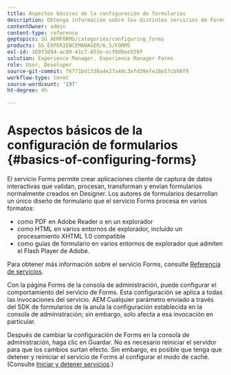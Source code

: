 ```yaml
---
title: Aspectos básicos de la configuración de formularios
description: Obtenga información sobre los distintos servicios de Forms que le ayudan a crear aplicaciones de captura de datos interactivas.
contentOwner: admin
content-type: reference
geptopics: SG_AEMFORMS/categories/configuring_forms
products: SG_EXPERIENCEMANAGER/6.5/FORMS
exl-id: 169f3d94-ac00-41c7-853e-ecf0dbee559f
solution: Experience Manager, Experience Manager Forms
role: User, Developer
source-git-commit: f6771bd1338a4e27a48c3efd39efe18e57cb98f9
workflow-type: tm+mt
source-wordcount: '197'
ht-degree: 4%

---
```


# Aspectos básicos de la configuración de formularios {#basics-of-configuring-forms}

El servicio Forms permite crear aplicaciones cliente de captura de datos interactivas que validan, procesan, transforman y envían formularios normalmente creados en Designer. Los autores de formularios desarrollan un único diseño de formulario que el servicio Forms procesa en varios formatos:

* como PDF en Adobe Reader o en un explorador
* como HTML en varios entornos de explorador, incluido un procesamiento XHTML 1.0 compatible
* como guías de formulario en varios entornos de explorador que admiten el Flash Player de Adobe.

Para obtener más información sobre el servicio Forms, consulte [Referencia de servicios](https://www.adobe.com/go/learn_aemforms_services_63).

Con la página Forms de la consola de administración, puede configurar el comportamiento del servicio de Forms. Esta configuración se aplica a todas las invocaciones del servicio. AEM Cualquier parámetro enviado a través del SDK de formularios de la anula la configuración establecida en la consola de administración; sin embargo, solo afecta a esa invocación en particular.

Después de cambiar la configuración de Forms en la consola de administración, haga clic en Guardar. No es necesario reiniciar el servidor para que los cambios surtan efecto. Sin embargo, es posible que tenga que detener y reiniciar el servicio de Forms al configurar el modo de caché. (Consulte [Iniciar y detener servicios](/help/forms/using/admin-help/starting-stopping-services.md#starting-and-stopping-services).)
